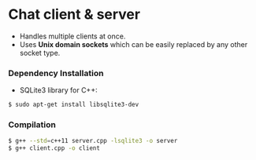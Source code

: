 # Chat client & server
- Handles multiple clients at once.
- Uses **Unix domain sockets** which can be easily replaced by any other socket type.

### Dependency Installation
- SQLite3 library for C++:
```sh
$ sudo apt-get install libsqlite3-dev
```
### Compilation
```sh
$ g++ --std=c++11 server.cpp -lsqlite3 -o server
$ g++ client.cpp -o client
```
